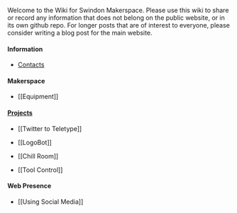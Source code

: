 Welcome to the Wiki for Swindon Makerspace.  Please use this wiki to share or record any information that does not belong on the public website, or in its own github repo.  For longer posts that are of interest to everyone, please consider writing a blog post for the main website.


#### Information

- [Contacts](http://www.swindon-makerspace.org/contact/)


#### Makerspace

- [[Equipment]]

#### [Projects](Makerspace-Projects)

- [[Twitter to Teletype]]

- [[LogoBot]]

- [[Chill Room]]

- [[Tool Control]]
#### Web Presence

- [[Using Social Media]]
